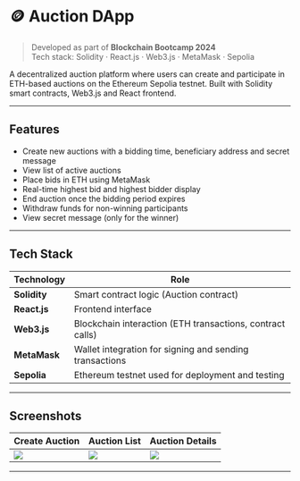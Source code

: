 # 🪙 Auction DApp

> Developed as part of **Blockchain Bootcamp 2024**  
> Tech stack: Solidity · React.js · Web3.js · MetaMask · Sepolia
> 
A decentralized auction platform where users can create and participate in ETH-based auctions on the Ethereum Sepolia testnet. Built with Solidity smart contracts, Web3.js and React frontend.

---

## Features

- Create new auctions with a bidding time, beneficiary address and secret message
- View list of active auctions
- Place bids in ETH using MetaMask
- Real-time highest bid and highest bidder display
- End auction once the bidding period expires
- Withdraw funds for non-winning participants
- View secret message (only for the winner)

---

## Tech Stack

| Technology     | Role |
|----------------|------|
| **Solidity**   | Smart contract logic (Auction contract) |
| **React.js**   | Frontend interface |
| **Web3.js**    | Blockchain interaction (ETH transactions, contract calls) |
| **MetaMask**   | Wallet integration for signing and sending transactions |
| **Sepolia**    | Ethereum testnet used for deployment and testing |
---
## Screenshots

| Create Auction | Auction List | Auction Details |
|----------------|--------------|-----------------|
| ![](./screenshots/create.png) | ![](./screenshots/list.png) | ![](./screenshots/details.png) |

---
